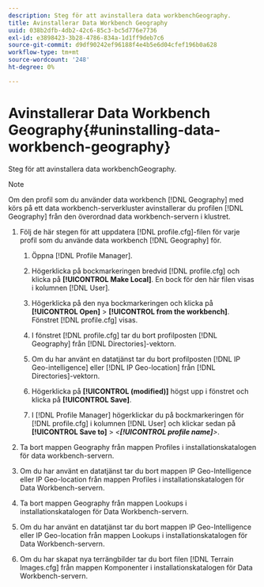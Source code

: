 ```yaml
---
description: Steg för att avinstallera data workbenchGeography.
title: Avinstallerar Data Workbench Geography
uuid: 038b2dfb-4db2-42c6-85c3-bc5d776e7736
exl-id: e3898423-3b28-4786-834a-1d1ff9deb7c6
source-git-commit: d9df90242ef96188f4e4b5e6d04cfef196b0a628
workflow-type: tm+mt
source-wordcount: '248'
ht-degree: 0%

---
```


# Avinstallerar Data Workbench Geography{#uninstalling-data-workbench-geography}

Steg för att avinstallera data workbenchGeography.

>[!NOTE]
>
>Om den profil som du använder data workbench [!DNL Geography] med körs på ett data workbench-serverkluster avinstallerar du profilen [!DNL Geography] från den överordnad data workbench-servern i klustret.

1. Följ de här stegen för att uppdatera [!DNL profile.cfg]-filen för varje profil som du använde data workbench [!DNL Geography] för.

   1. Öppna [!DNL Profile Manager].
   1. Högerklicka på bockmarkeringen bredvid [!DNL profile.cfg] och klicka på **[!UICONTROL Make Local]**. En bock för den här filen visas i kolumnen [!DNL User].

   1. Högerklicka på den nya bockmarkeringen och klicka på **[!UICONTROL Open]** > **[!UICONTROL from the workbench]**. Fönstret [!DNL profile.cfg] visas.

   1. I fönstret [!DNL profile.cfg] tar du bort profilposten [!DNL Geography] från [!DNL Directories]-vektorn.

   1. Om du har använt en datatjänst tar du bort profilposten [!DNL IP Geo-intelligence] eller [!DNL IP Geo-location] från [!DNL Directories]-vektorn.

   1. Högerklicka på **[!UICONTROL (modified)]** högst upp i fönstret och klicka på **[!UICONTROL Save]**.

   1. I [!DNL Profile Manager] högerklickar du på bockmarkeringen för [!DNL profile.cfg] i kolumnen [!DNL User] och klickar sedan på **[!UICONTROL Save to]** > *&lt;**[!UICONTROL profile name]**>*.

1. Ta bort mappen Geography från mappen Profiles i installationskatalogen för data workbench-servern.
1. Om du har använt en datatjänst tar du bort mappen IP Geo-Intelligence eller IP Geo-location från mappen Profiles i installationskatalogen för Data Workbench-servern.
1. Ta bort mappen Geography från mappen Lookups i installationskatalogen för Data Workbench-servern.
1. Om du har använt en datatjänst tar du bort mappen IP Geo-Intelligence eller IP Geo-location från mappen Lookups i installationskatalogen för Data Workbench-servern.
1. Om du har skapat nya terrängbilder tar du bort filen [!DNL Terrain Images.cfg] från mappen Komponenter i installationskatalogen för Data Workbench-servern.
